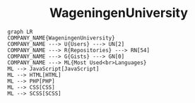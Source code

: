 <h1 align="center">WageningenUniversity</h1>

```mermaid
graph LR
COMPANY_NAME{WageningenUniversity}
COMPANY_NAME ---> U{Users} ---> UN[2]
COMPANY_NAME ---> R{Repositories} ---> RN[54]
COMPANY_NAME ---> G{Gists} ---> GN[0]
COMPANY_NAME ---> ML{Most Used<br>Languages}
ML --> JavaScript[JavaScript]
ML --> HTML[HTML]
ML --> PHP[PHP]
ML --> CSS[CSS]
ML --> SCSS[SCSS]
```
